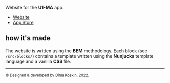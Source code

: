 Website for the **U1-MA** app.

-   [Website](https://u1-ma.dmkskn.com)
-   [App Store](https://apple.co/3K68kbO)

## how it's made

The website is written using the **BEM** methodology. Each block (see `/src/blocks/`) contains a template written using the **Nunjucks** template language and a vanilla **CSS** file.

<hr />

<small>© Designed & developed by <a href="https://dmkskn.com">Dima Koskin</a>, 2022.</small>
